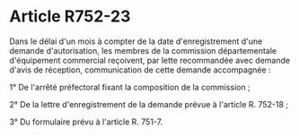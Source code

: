 # Article R752-23

<p>Dans le délai d'un mois à compter de la date d'enregistrement d'une demande d'autorisation, les membres de la commission départementale d'équipement commercial reçoivent, par lette recommandée avec demande d'avis de réception, communication de cette demande accompagnée : </p><p>1° De l'arrêté préfectoral fixant la composition de la commission ;</p><p>2° De la lettre d'enregistrement de la demande prévue à l'article R. 752-18 ;</p><p>3° Du formulaire prévu à l'article R. 751-7.  </p>